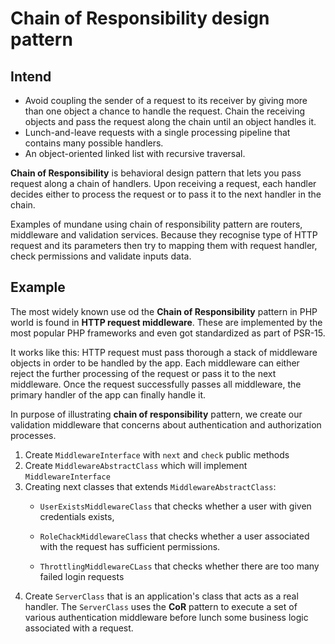 # Chain of Responsibility design pattern

## Intend 

- Avoid coupling the sender of a request to its receiver by giving more than one object a chance to handle the request. Chain the receiving objects and pass the request along the chain until an object handles it.
- Lunch-and-leave requests with a single processing pipeline that contains many possible handlers.
- An object-oriented linked list with recursive traversal.

**Chain of Responsibility** is behavioral design pattern that lets you pass request along a chain of handlers. Upon receiving a request, each handler decides either to process the request or to pass it to the next handler in the chain. 

Examples of mundane using chain of responsibility pattern are routers, middleware and validation services. Because they recognise type of HTTP request and its parameters then try to mapping them with request handler, check permissions and validate inputs data.     

## Example

 The most widely known use od the **Chain of Responsibility** pattern in PHP world is found in  **HTTP request middleware**. These are implemented by the most popular PHP frameworks and even got standardized as part of PSR-15.
 
 It works like this: HTTP request must pass thorough a stack of middleware objects in order to be handled by the app. Each middleware can either reject the  further processing of the request or pass it to the next middleware. Once the request successfully passes all middleware, the primary handler of the app can finally handle it.
 
 In purpose of illustrating **chain of responsibility** pattern,  we create our validation middleware that concerns about authentication and authorization processes.
 
 1. Create `MiddlewareInterface` with `next` and `check` public methods
 2. Create `MiddlewareAbstractClass` which will implement `MiddlewareInterface`
 3. Creating next classes that extends `MiddlewareAbstractClass`:
    -  `UserExistsMiddlewareClass` that checks whether a user with given credentials exists, 
    
    -  `RoleChackMiddlewareClass` that checks whether a user associated with the request has sufficient permissions.
    
    - `ThrottlingMiddlewareCLass` that checks whether there are too many failed login requests
 4. Create `ServerClass` that is an application's class that acts as a real handler. The `ServerClass` uses the **CoR** pattern to execute a set of various authentication middleware before lunch some business logic associated with a request.    